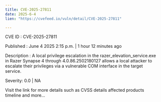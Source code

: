 ```yaml
---
title: CVE-2025-27811
date: 2025-6-4
lien: "https://cvefeed.io/vuln/detail/CVE-2025-27811"

---
```


CVE ID : CVE-2025-27811

Published :  June 4
2025
2:15 p.m. | 1 hour
12 minutes ago

Description : A local privilege escalation in the razer_elevation_service.exe in Razer Synapse 4 through 4.0.86.2502180127 allows a local attacker to escalate their privileges via a vulnerable COM interface in the target service.

Severity: 0.0 | NA

Visit the link for more details
such as CVSS details
affected products
timeline
and more...
